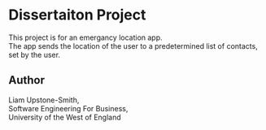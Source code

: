 # Dissertaiton Project

This project is for an emergancy location app. <br>
The app sends the location of the user to a predetermined list of contacts, set by the user.

## Author
Liam Upstone-Smith,<br>
Software Engineering For Business,<br>
University of the West of England

